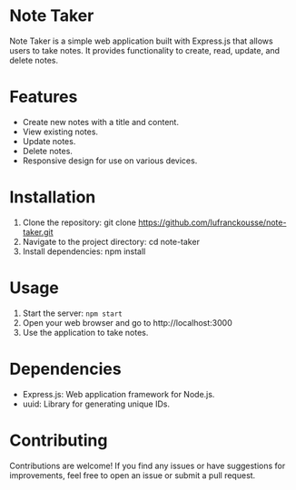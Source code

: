 # Note Taker
Note Taker is a simple web application built with Express.js that allows users to take notes. It provides functionality to create, read, update, and delete notes.

# Features
- Create new notes with a title and content.
- View existing notes.
- Update notes.
- Delete notes.
- Responsive design for use on various devices.


# Installation
1. Clone the repository: git clone https://github.com/lufranckousse/note-taker.git
2. Navigate to the project directory: cd note-taker
3. Install dependencies: npm install


# Usage

1. Start the server: <code>npm start</code>
2. Open your web browser and go to http://localhost:3000
3. Use the application to take notes.


# Dependencies
- Express.js: Web application framework for Node.js.
- uuid: Library for generating unique IDs.


# Contributing
Contributions are welcome! If you find any issues or have suggestions for improvements, feel free to open an issue or submit a pull request.
